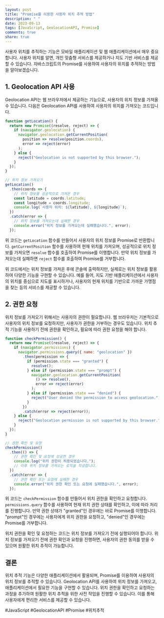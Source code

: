 ```yaml
---
layout: post
title: "Promise를 이용한 사용자 위치 추적 방법"
description: " "
date: 2023-09-13
tags: [JavaScript, GeolocationAPI, Promise]
comments: true
share: true
---
```


사용자 위치를 추적하는 기능은 모바일 애플리케이션 및 웹 애플리케이션에서 매우 중요합니다. 사용자 위치를 알면, 개인 맞춤형 서비스를 제공하거나 지도 기반 서비스를 제공할 수 있습니다. 자바스크립트의 Promise를 사용하여 사용자의 위치를 추적하는 방법을 알아보겠습니다.

## 1. Geolocation API 사용

Geolocation API는 웹 브라우저에서 제공하는 기능으로, 사용자의 위치 정보를 가져올 수 있습니다. 다음은 Geolocation API를 사용하여 사용자의 위치를 가져오는 코드입니다.

```javascript
function getLocation() {
  return new Promise((resolve, reject) => {
    if (navigator.geolocation) {
      navigator.geolocation.getCurrentPosition(
        position => resolve(position.coords),
        error => reject(error)
      );
    } else {
      reject("Geolocation is not supported by this browser.");
    }
  });
}

// 위치 정보 가져오기
getLocation()
  .then(coords => {
    // 위치 정보를 성공적으로 가져온 경우
    const latitude = coords.latitude;
    const longitude = coords.longitude;
    console.log(`사용자 위치: ${latitude}, ${longitude}`);
  })
  .catch(error => {
    // 위치 정보를 가져오는데 실패한 경우
    console.error("위치 정보를 가져오는데 실패했습니다.", error);
  });
```

위 코드는 `getLocation` 함수를 만들어서 사용자의 위치 정보를 Promise로 반환합니다. `getCurrentPosition` 함수를 사용하여 현재 위치를 가져오며, 성공적으로 위치 정보를 가져오면 `resolve` 함수를 호출하여 Promise를 이행합니다. 만약 위치 정보를 가져오는데 실패하면 `reject` 함수를 호출하여 Promise를 거부합니다.

위 코드에서는 위치 정보를 가져온 후에 콘솔에 출력하지만, 실제로는 위치 정보를 활용하여 다양한 기능을 구현할 수 있습니다. 예를 들어, 지도 기반 애플리케이션에서 사용자의 위치를 중심으로 지도를 표시하거나, 사용자의 현재 위치를 기반으로 가까운 가맹점을 찾는 등의 서비스를 제공할 수 있습니다.

## 2. 권한 요청

위치 정보를 가져오기 위해서는 사용자의 권한이 필요합니다. 웹 브라우저는 기본적으로 사용자의 위치 정보를 요청하지만, 사용자가 권한을 거부하는 경우도 있습니다. 위치 추적 기능을 사용하기 전에 권한을 확인하고, 필요에 따라 권한 요청을 해야 합니다.

```javascript
function checkPermission() {
  return new Promise((resolve, reject) => {
    if (navigator.permissions) {
      navigator.permissions.query({ name: "geolocation" })
        .then(permission => {
          if (permission.state === "granted") {
            resolve();
          } else if (permission.state === "prompt") {
            navigator.geolocation.getCurrentPosition(
              () => resolve(),
              error => reject(error)
            );
          } else if (permission.state === "denied") {
            reject("User denied the permission to access geolocation.");
          }
        })
        .catch(error => reject(error));
    } else {
      reject("Geolocation permission is not supported by this browser.");
    }
  });
}

// 권한 확인 및 요청
checkPermission()
  .then(() => {
    // 권한 확인 및 요청에 성공한 경우
    console.log("위치 권한이 허용되었습니다.");
    // 이후 위치 정보를 가져오는 로직을 작성합니다.
  })
  .catch(error => {
    // 권한 확인 또는 요청에 실패한 경우
    console.error("위치 권한 확인 또는 요청에 실패했습니다.", error);
  });
```

위 코드는 `checkPermission` 함수를 만들어서 위치 권한을 확인하고 요청합니다. `permissions.query` 함수를 사용하여 현재 위치 권한 상태를 확인하고, 이에 따라 처리를 진행합니다. 만약 권한 상태가 "granted"인 경우에는 바로 Promise를 이행합니다. "prompt"인 경우에는 사용자에게 위치 권한을 요청하고, "denied"인 경우에는 Promise를 거부합니다.

위치 권한을 확인 및 요청하는 코드는 위치 정보를 가져오기 전에 실행되어야 합니다. 위치 정보를 가져오기 전에 권한 확인과 요청을 진행하면, 사용자의 권한 동의를 받을 수 있으며 원활한 위치 추적이 가능합니다.

## 결론

위치 추적 기능은 다양한 애플리케이션에서 활용되며, Promise를 이용하여 사용자의 위치 정보를 추적할 수 있습니다. Geolocation API를 사용하여 위치 정보를 가져오고, 애플리케이션에서 필요한 기능을 구현할 수 있습니다. 위치 권한을 확인하고 요청하는 과정을 추가하여 원활한 위치 추적을 위한 사전 작업을 진행할 수 있습니다. 이를 통해 사용자에게 편리한 서비스를 제공할 수 있습니다.

#JavaScript #GeolocationAPI #Promise #위치추적